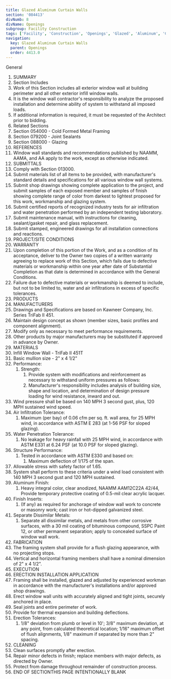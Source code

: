 ```yaml
---
title: Glazed Aluminum Curtain Walls
section: '084413'
divNumb: 8
divName: Openings
subgroup: Facility Construction
tags: ['Facility', 'Construction', 'Openings', 'Glazed', 'Aluminum', 'Curtain', 'Walls']
navigation:
  key: Glazed Aluminum Curtain Walls
  parent: Openings
  order: 4413.0
---
```



General
   1. SUMMARY
   1. Section Includes
   1. Work of this Section includes all exterior window wall at building perimeter and all other exterior infill window walls.
   1. It is the window wall contractor's responsibility to analyze the proposed installation and determine ability of system to withstand all imposed loads.
   1. If additional information is required, it must be requested of the Architect prior to bidding.
   1. Related Sections
   1. Section 054000 - Cold Formed Metal Framing
   1. Section 079200 - Joint Sealants
   1. Section 088000 - Glazing
   1. REFERENCES
   1. Window wall standards and recommendations published by NAAMM, AAMA, and AA apply to the work, except as otherwise indicated.
   1. SUBMITTALS
   1. Comply with Section 013000.
   1. Submit materials list of all items to be provided, with manufacturer's standard details and specifications for all various window wall systems.
   1. Submit shop drawings showing complete application to the project, and submit samples of each exposed member and samples of finish showing complete range of color from darkest to lightest proposed for this work, workmanship and glazing system.
   1. Submit certified reports of recognized industry tests for air infiltration and water penetration performed by an independent testing laboratory.
   1. Submit maintenance manual, with instructions for cleaning, sealant/gasket repair, and glass replacement.
   1. Submit stamped, engineered drawings for all installation connections and reactions.
   1. PROJECT/SITE CONDITIONS
   1. WARRANTY
   1. Upon completion of this portion of the Work, and as a condition of its acceptance, deliver to the Owner two copies of a written warranty agreeing to replace work of this Section, which fails due to defective materials or workmanship within one year after date of Substantial Completion as that date is determined in accordance with the General Conditions.
   1. Failure due to defective materials or workmanship is deemed to include, but not to be limited to, water and air infiltrations in excess of specific tolerances.
   1. PRODUCTS
   1. MANUFACTURERS
   1. Drawings and Specifications are based on Kawneer Company, Inc. Series TriFab II 451.
   1. Maintain design concept as shown (member sizes, basic profiles and component alignment).
   1. Modify only as necessary to meet performance requirements.
   1. Other products by major manufacturers may be substituted if approved in advance by Owner.
   1. MATERIALS
   1. Infill Window Wall - TriFab II 451T
   1. Basic mullion size - 2" x 4 1/2"
   1. Performance:
      1. Strength:
            1. Provide system with modifications and reinforcement as necessary to withstand uniform pressures as follows:
         1. Manufacturer's responsibility includes analysis of building size, shape and location, and determination of design pressure loading for wind resistance, inward and out.
   1. Wind pressure shall be based on 140 MPH 3 second gust, plus, 120 MPH sustained wind speed.
   1. Air Infiltration Tolerance:
      1. Maximum (per bay) of 0.06 cfm per sq. ft. wall area, for 25 MPH wind, in accordance with ASTM E 283 (at 1-56 PSF for sloped glazing).
   1. Water Penetration Tolerance:
      1. No leakage for heavy rainfall with 25 MPH wind, in accordance with ASTM E331 at 6.24 PSF (at 10.0 PSF for sloped glazing).
   1. Structure Performance:
      1. Tested in accordance with ASTM E330 and based on:
            1. Maximum deflection of 1/175 of the span.
   1. Allowable stress with safety factor of 1.65.
   1. System shall perform to these criteria under a wind load consistent with 140 MPH 3 second gust and 120 MPH sustained.
   1. Aluminum Finish:
      1. Heavy integral color, clear anodized, NAAMM AAM12C22A 42/44, Provide temporary protective coating of 0.5-mil clear acrylic lacquer.
   1. Finish Inserts:
      1. (If any) as required for anchorage of window wall work to concrete or masonry work; cast iron or hot-dipped galvanized steel.
   1. Separate Dissimilar Metals:
      1. Separate all dissimilar metals, and metals from other corrosive surfaces, with a 30 mil coating of bituminous compound, SSPC Paint 12, or other permanent separation; apply to concealed surface of window wall work.
   1. FABRICATION
   1. The framing system shall provide for a flush glazing appearance, with no projecting stops.
   1. Vertical and horizontal framing members shall have a nominal dimension of 2" x 4 1/2".
   1. EXECUTION
   1. ERECTION INSTALLATION APPLICATION
   1. Framing shall be installed, glazed and adjusted by experienced workman in accordance with the manufacturer's installations and/or approved shop drawings.
   1. Erect window wall units with accurately aligned and tight joints, securely anchored in place.
   1. Seal joints and entire perimeter of work.
   1. Provide for thermal expansion and building deflections.
   1. Erection Tolerances:
      1. 1/8" deviation from plumb or level in 10'; 3/8" maximum deviation, at any point, from calculated theoretical location; 1/16" maximum offset of flush alignments, 1/8" maximum if separated by more than 2" spacing.
   1. CLEANING
   1. Clean surfaces promptly after erection.
   1. Repair minor defects in finish; replace members with major defects, as directed by Owner.
   1. Protect from damage throughout remainder of construction process.
1. END OF SECTIONTHIS PAGE INTENTIONALLY BLANK

